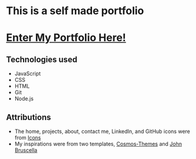 # This is a self made portfolio 

# **[Enter My Portfolio Here!](https://heythatsneat.github.io/ "Click here to see my portfolio!")**

## Technologies used
* JavaScript
* CSS
* HTML
* Git
* Node.js

## Attributions
* The home, projects, about, contact me, LinkedIn, and GitHub icons were from [Icons](https://icons8.com/icons "https://icons8.com/icons")
* My inspirations were from two templates, [Cosmos-Themes](https://watson-vcard.netlify.app/index-dark-slider.html#home "Philip Watson's template") and [John Bruscella](https://www.johnbruscella.com/ "John Bruscella's portfolio")